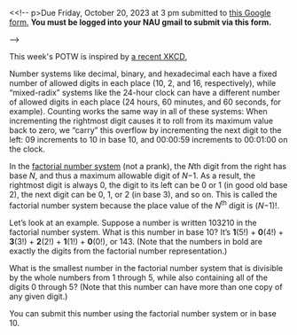 <!-- <html>

<body> -->

<!--
---
layout: page
title: Problem of the Week
---
-->


<<!-- p>Due Friday, October 20, 2023 at 3 pm submitted to 
<a href="https://forms.gle/LgCLL5vhwUn6h5eA7">this Google form.</a> <b> You must be logged into your NAU gmail to submit via this form. </b>
</p> -->

<p> This week's POTW is inspired by <a href="https://xkcd.com/2835/">a recent XKCD.</a></p>

<p> Number systems like decimal, binary, and hexadecimal each have a fixed number of allowed digits in each place (10, 2, and 16, respectively), while “mixed-radix” systems like the 24-hour clock can have a different number of allowed digits in each place (24 hours, 60 minutes, and 60 seconds, for example). Counting works the same way in all of these systems: When incrementing the rightmost digit causes it to roll from its maximum value back to zero, we “carry” this overflow by incrementing the next digit to the left: 09 increments to 10 in base 10, and 00:00:59 increments to 00:01:00 on the clock.</p>

<p><span>In the </span><a href="https://en.wikipedia.org/wiki/Factorial_number_system" rel>factorial number system</a><span> (not a prank), the </span><em>N</em><span>th digit from the right has base </span><em>N</em><span>, and thus a maximum allowable digit of </span><em>N</em><span>−1. As a result, the rightmost digit is always 0, the digit to its left can be 0 or 1 (in good old base 2), the next digit can be 0, 1, or 2 (in base 3), and so on. This is called the factorial number system because the place value of the </span><em>N</em><sup>th</sup><span> digit is (</span><em>N</em><span>−1)!.</span></p><p><span>Let’s look at an example. Suppose a number is written 103210 in the factorial number system. What is this number in base 10? It’s </span><strong>1</strong><span>(5!) + </span><strong>0</strong><span>(4!) + </span><strong>3</strong><span>(3!) + </span><strong>2</strong><span>(2!) + </span><strong>1</strong><span>(1!) + </span><strong>0</strong><span>(0!), or 143. (Note that the numbers in bold are exactly the digits from the factorial number representation.)</span></p>

<p>What is the smallest number in the factorial number system that is divisible by the whole numbers from 1 through 5, while also containing all of the digits 0 through 5? (Note that this number can have more than one copy of any given digit.)</p><p>You can submit this number using the factorial number system or in base 10.</p>

<!-- Source: Fiddler on the Proof https://thefiddler.substack.com/p/can-you-figure-the-factorial-numbers -->